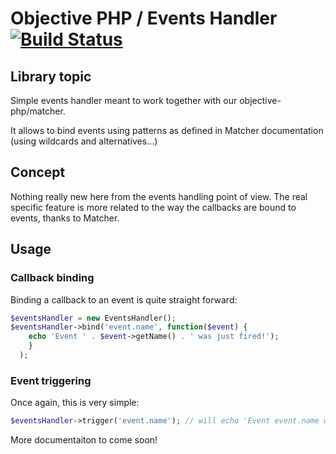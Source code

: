 # Objective PHP / Events Handler [![Build Status](https://secure.travis-ci.org/objective-php/events-handler.png?branch=master)](http://travis-ci.org/objective-php/events-handler)

## Library topic

Simple events handler meant to work together with our objective-php/matcher.

It allows to bind events using patterns as defined in Matcher documentation (using wildcards and alternatives...)

## Concept

Nothing really new here from the events handling point of view. The real specific feature is more related to the way the callbacks are bound to events, thanks to Matcher.

## Usage

### Callback binding

Binding a callback to an event is quite straight forward:

```php
$eventsHandler = new EventsHandler();
$eventsHandler->bind('event.name', function($event) { 
    echo 'Event ' . $event->getName() . ' was just fired!');
    }
  );
```

### Event triggering

Once again, this is very simple:

```php
$eventsHandler->trigger('event.name'); // will echo 'Event event.name was just fired!'
```

More documentaiton to come soon!
